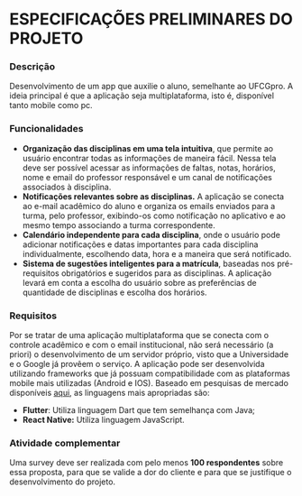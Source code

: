 # ESPECIFICAÇÕES PRELIMINARES DO PROJETO

### Descrição
 Desenvolvimento de um app que auxilie o aluno, semelhante ao UFCGpro. A ideia principal é que a aplicação seja multiplataforma, isto é, disponível tanto mobile como pc.

### Funcionalidades
- **Organização das disciplinas em uma tela intuitiva**, que permite ao usuário encontrar todas as informações de maneira fácil. Nessa tela deve ser possível acessar as informações de faltas, notas, horários, nome e email do professor responsável e um canal de notificações associados à disciplina.
- **Notificações relevantes sobre as disciplinas.** A aplicação se conecta ao e-mail acadêmico do aluno e organiza os emails enviados para a turma, pelo professor, exibindo-os como notificação no aplicativo e ao mesmo tempo associando a turma correspondente.
- **Calendário independente para cada disciplina**, onde o usuário pode adicionar notificações e datas importantes para cada disciplina individualmente, escolhendo data, hora e a maneira que será notificado.
- **Sistema de sugestões inteligentes para a matrícula**, baseadas nos pré-requisitos obrigatórios e sugeridos para as disciplinas. A aplicação levará em conta a escolha do usuário sobre as preferências de quantidade de disciplinas e escolha dos horários.

### Requisitos
 Por se tratar de uma aplicação multiplataforma que se conecta com o controle acadêmico e com o email institucional, não será necessário (a priori) o desenvolvimento de um servidor próprio, visto que a Universidade e o Google já provêem o serviço.
A aplicação pode ser desenvolvida utilizando frameworks que já possuam compatibilidade com as plataformas mobile mais utilizadas (Android e IOS). Baseado em pesquisas de mercado disponíveis [aqui](https://cwi.com.br/blog/desenvolvimento-mobile-multiplataforma/), as linguagens mais apropriadas são: 
- **Flutter**: Utiliza linguagem Dart que tem semelhança com Java;
- **React Native:** Utiliza linguagem JavaScript.
### Atividade complementar
 Uma survey deve ser realizada com pelo menos **100 respondentes** sobre essa proposta, para que se valide a dor do cliente e para que se justifique o desenvolvimento do projeto.